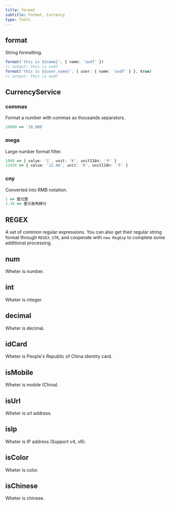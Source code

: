 ```yaml
---
title: format
subtitle: Format, Currency
type: Tools
---
```


## format

String formatting.

```ts
format('this is ${name}', { name: 'asdf' })
// output: this is asdf
format('this is ${user.name}', { user: { name: 'asdf' } }, true)
// output: this is asdf
```

## CurrencyService

### commas

Format a number with commas as thousands separators.

```ts
10000 => `10,000`
```

### mega

Large number format filter.

```ts
1000 => { value: '1', unit: 'K', unitI18n: '千' }
12456 => { value: '12.46', unit: 'K', unitI18n: '千' }
```

### cny

Converted into RMB notation.

```ts
1 => 壹元整
1.34 => 壹元叁角肆分
```

## REGEX

A set of common regular expressions. You can also get their regular string format through `REGEX_STR`, and cooperate with `new RegExp` to complete some additional processing.

## num

Wheter is number.

## int

Wheter is integer.

## decimal

Wheter is decimal.

## idCard

Wheter is People's Republic of China identity card.

## isMobile

Wheter is mobile (China).

## isUrl

Wheter is url address.

## isIp

Wheter is IP address (Support v4, v6).

## isColor

Wheter is color.

## isChinese

Wheter is chinese.
